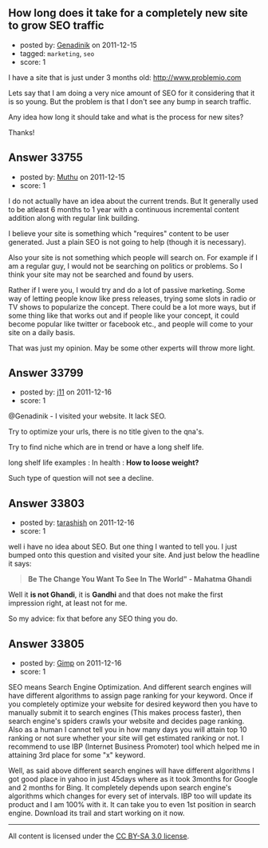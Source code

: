 ## How long does it take for a completely new site to grow SEO traffic

- posted by: [Genadinik](https://stackexchange.com/users/-1/8929-genadinik) on 2011-12-15
- tagged: `marketing`, `seo`
- score: 1

I have a site that is just under 3 months old: http://www.problemio.com 

Lets say that I am doing a very nice amount of SEO for it considering that it is so young. But the problem is that I don't see any bump in search traffic.

Any idea how long it should take and what is the process for new sites?

Thanks!


## Answer 33755

- posted by: [Muthu](https://stackexchange.com/users/-1/13073-muthu) on 2011-12-15
- score: 1

I do not actually have an idea about the current trends. But It generally used to be atleast 6  months to 1 year with a continuous incremental content addition along with regular link building.

I believe your site is something which "requires" content to be user generated. Just a plain SEO is not going to help (though it is necessary). 

Also your site is not something which people will search on. For example if I am a regular guy, I would not be searching on politics or problems. So I think your site may not be searched and found by users.

Rather if I were you, I would try and do a lot of passive marketing. Some way of letting people know like press releases, trying some slots in radio or TV shows to popularize the concept. There could be a lot more ways, but if some thing like that works out and if people like your concept, it could become popular like twitter or facebook etc., and people will come to your site on a daily basis.

That was just my opinion. May be some other experts will throw more light.




## Answer 33799

- posted by: [j11](https://stackexchange.com/users/-1/14990-j11) on 2011-12-16
- score: 1

@Genadinik -  I visited your website. It lack SEO. 

Try to optimize your urls, there is no title given to the qna's. 

Try to find niche which are in trend or have a long shelf life. 

long shelf life examples : In health : **How to loose weight?**

Such type of question will not see a decline.


## Answer 33803

- posted by: [tarashish](https://stackexchange.com/users/-1/15071-tarashish) on 2011-12-16
- score: 1

well i have no idea about SEO. But one thing I wanted to tell you. I just bumped onto this question and visited your site. And just below the headline it says:

> **Be The Change You Want To See In The World" - Mahatma Ghandi**

Well it **is not Ghandi**, it is **Gandhi** and that does not make the first impression right, at least not for me.

So my advice: fix that before any SEO thing you do.




## Answer 33805

- posted by: [Gimp](https://stackexchange.com/users/-1/13350-gimp) on 2011-12-16
- score: 1

SEO means Search Engine Optimization. And different search engines will have different algorithms to assign page ranking for your keyword. Once if you completely optimize your website for desired keyword then you have to manually submit it to search engines (This makes process faster), then search engine's spiders crawls your website and decides page ranking. Also as a human I cannot tell you in how many days you will attain top 10 ranking or not sure whether your site will get estimated ranking or not. I recommend to use IBP (Internet Business Promoter) tool which helped me in attaining 3rd place for some "x" keyword. 

Well, as said above different search engines will have different algorithms I got good place in yahoo in just 45days where as it took 3months for Google and 2 months for Bing. It completely depends upon search engine's algorithms which changes for every set of intervals. IBP too will update its product and I am 100% with it. It can take you to even 1st position in search engine. Download its trail and start working on it now.



---

All content is licensed under the [CC BY-SA 3.0 license](https://creativecommons.org/licenses/by-sa/3.0/).
